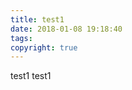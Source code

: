 ```yaml
---
title: test1
date: 2018-01-08 19:18:40
tags:
copyright: true
---
```


test1 test1

<script src="//cdn.bootcss.com/canvas-nest.js/1.0.1/canvas-nest.min.js"></script>
